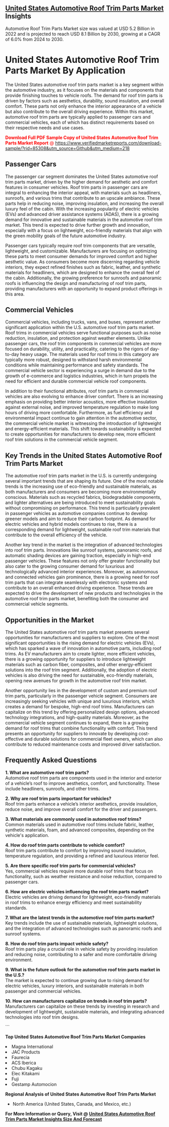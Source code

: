 <h2><a href="https://www.verifiedmarketreports.com/download-sample/?rid=85308&amp;utm_source=Github&amp;utm_medium=218" target="_blank">United States Automotive Roof Trim Parts Market</a> Insights</h2><p>Automotive Roof Trim Parts Market size was valued at USD 5.2 Billion in 2022 and is projected to reach USD 8.1 Billion by 2030, growing at a CAGR of 6.0% from 2024 to 2030.</p><p> <h1>United States Automotive Roof Trim Parts Market By Application</h1> <p>The United States automotive roof trim parts market is a key segment within the automotive industry, as it focuses on the materials and components that provide finishing touches to vehicle roofs. The demand for roof trim parts is driven by factors such as aesthetics, durability, sound insulation, and overall comfort. These parts not only enhance the interior appearance of a vehicle but also contribute to the overall driving experience. Within this market, automotive roof trim parts are typically applied to passenger cars and commercial vehicles, each of which has distinct requirements based on their respective needs and use cases.</p> <p><p><span class=""><span style="color: #ff0000;"><strong>Download Full PDF Sample Copy of United States Automotive Roof Trim Parts Market Report</strong> @ </span><a href="https://www.verifiedmarketreports.com/download-sample/?rid=85308&amp;utm_source=Github&amp;utm_medium=218" target="_blank">https://www.verifiedmarketreports.com/download-sample/?rid=85308&amp;utm_source=Github&amp;utm_medium=218</a></span></p></p> <h2>Passenger Cars</h2> <p>The passenger car segment dominates the United States automotive roof trim parts market, driven by the higher demand for aesthetic and comfort features in consumer vehicles. Roof trim parts in passenger cars are integral to enhancing the interior appeal, with materials such as headliners, sunroofs, and various trims that contribute to an upscale ambiance. These parts help in reducing noise, improving insulation, and increasing the overall luxury feel of the cabin. With the increasing popularity of electric vehicles (EVs) and advanced driver assistance systems (ADAS), there is a growing demand for innovative and sustainable materials in the automotive roof trim market. This trend is expected to drive further growth and innovation, especially with a focus on lightweight, eco-friendly materials that align with the green mobility goals of the future automotive industry.</p> <p>Passenger cars typically require roof trim components that are versatile, lightweight, and customizable. Manufacturers are focusing on optimizing these parts to meet consumer demands for improved comfort and higher aesthetic value. As consumers become more discerning regarding vehicle interiors, they expect refined finishes such as fabric, leather, and synthetic materials for headliners, which are designed to enhance the overall feel of the cabin. Additionally, the growing preference for sunroofs and panoramic roofs is influencing the design and manufacturing of roof trim parts, providing manufacturers with an opportunity to expand product offerings in this area.</p> <h2>Commercial Vehicles</h2> <p>Commercial vehicles, including trucks, vans, and buses, represent another significant application within the U.S. automotive roof trim parts market. Roof trims in commercial vehicles serve functional purposes such as noise reduction, insulation, and protection against weather elements. Unlike passenger cars, the roof trim components in commercial vehicles are more focused on durability, utility, and practicality, catering to the rigors of day-to-day heavy usage. The materials used for roof trims in this category are typically more robust, designed to withstand harsh environmental conditions while maintaining performance and safety standards. The commercial vehicle sector is experiencing a surge in demand due to the growth of e-commerce and logistics industries, which in turn propels the need for efficient and durable commercial vehicle roof components.</p> <p>In addition to their functional attributes, roof trim parts in commercial vehicles are also evolving to enhance driver comfort. There is an increasing emphasis on providing better interior acoustics, more effective insulation against external noise, and improved temperature regulation to make long hours of driving more comfortable. Furthermore, as fuel efficiency and environmental impact continue to gain attention in the automotive sector, the commercial vehicle market is witnessing the introduction of lightweight and energy-efficient materials. This shift towards sustainability is expected to create opportunities for manufacturers to develop new, more efficient roof trim solutions in the commercial vehicle segment.</p> <h2>Key Trends in the United States Automotive Roof Trim Parts Market</h2> <p>The automotive roof trim parts market in the U.S. is currently undergoing several important trends that are shaping its future. One of the most notable trends is the increasing use of eco-friendly and sustainable materials, as both manufacturers and consumers are becoming more environmentally conscious. Materials such as recycled fabrics, biodegradable components, and lighter alternatives are being introduced to meet sustainability goals without compromising on performance. This trend is particularly prevalent in passenger vehicles as automotive companies continue to develop greener models and aim to reduce their carbon footprint. As demand for electric vehicles and hybrid models continues to rise, there is a corresponding demand for lightweight, sustainable roof trim materials that contribute to the overall efficiency of the vehicle.</p> <p>Another key trend in the market is the integration of advanced technologies into roof trim parts. Innovations like sunroof systems, panoramic roofs, and automatic shading devices are gaining traction, especially in high-end passenger vehicles. These features not only offer greater functionality but also cater to the growing consumer demand for luxurious and technologically advanced interior experiences. Moreover, as autonomous and connected vehicles gain prominence, there is a growing need for roof trim parts that can integrate seamlessly with electronic systems and contribute to an overall enhanced driving experience. These trends are expected to drive the development of new products and technologies in the automotive roof trim parts market, benefiting both the consumer and commercial vehicle segments.</p> <h2>Opportunities in the Market</h2> <p>The United States automotive roof trim parts market presents several opportunities for manufacturers and suppliers to explore. One of the most significant opportunities is the rising demand for electric vehicles (EVs), which has sparked a wave of innovation in automotive parts, including roof trims. As EV manufacturers aim to create lighter, more efficient vehicles, there is a growing opportunity for suppliers to introduce lightweight materials such as carbon fiber, composites, and other energy-efficient solutions into the roof trim segment. Additionally, the adoption of electric vehicles is also driving the need for sustainable, eco-friendly materials, opening new avenues for growth in the automotive roof trim market.</p> <p>Another opportunity lies in the development of custom and premium roof trim parts, particularly in the passenger vehicle segment. Consumers are increasingly seeking vehicles with unique and luxurious interiors, which creates a demand for bespoke, high-end roof trims. Manufacturers can capitalize on this trend by offering personalized design options, advanced technology integrations, and high-quality materials. Moreover, as the commercial vehicle segment continues to expand, there is a growing demand for roof trims that combine functionality with comfort. This trend presents an opportunity for suppliers to innovate by developing cost-effective and durable solutions for commercial fleet owners, which can also contribute to reduced maintenance costs and improved driver satisfaction.</p> <h2>Frequently Asked Questions</h2> <p><b>1. What are automotive roof trim parts?</b><br>Automotive roof trim parts are components used in the interior and exterior of a vehicle’s roof to improve aesthetics, comfort, and functionality. These include headliners, sunroofs, and other trims.</p> <p><b>2. Why are roof trim parts important for vehicles?</b><br>Roof trim parts enhance a vehicle’s interior aesthetics, provide insulation, reduce noise, and improve overall comfort for the driver and passengers.</p> <p><b>3. What materials are commonly used in automotive roof trims?</b><br>Common materials used in automotive roof trims include fabric, leather, synthetic materials, foam, and advanced composites, depending on the vehicle's application.</p> <p><b>4. How do roof trim parts contribute to vehicle comfort?</b><br>Roof trim parts contribute to comfort by improving sound insulation, temperature regulation, and providing a refined and luxurious interior feel.</p> <p><b>5. Are there specific roof trim parts for commercial vehicles?</b><br>Yes, commercial vehicles require more durable roof trims that focus on functionality, such as weather resistance and noise reduction, compared to passenger cars.</p> <p><b>6. How are electric vehicles influencing the roof trim parts market?</b><br>Electric vehicles are driving demand for lightweight, eco-friendly materials in roof trims to enhance energy efficiency and meet sustainability standards.</p> <p><b>7. What are the latest trends in the automotive roof trim parts market?</b><br>Key trends include the use of sustainable materials, lightweight solutions, and the integration of advanced technologies such as panoramic roofs and sunroof systems.</p> <p><b>8. How do roof trim parts impact vehicle safety?</b><br>Roof trim parts play a crucial role in vehicle safety by providing insulation and reducing noise, contributing to a safer and more comfortable driving environment.</p> <p><b>9. What is the future outlook for the automotive roof trim parts market in the U.S.?</b><br>The market is expected to continue growing due to rising demand for electric vehicles, luxury interiors, and sustainable materials in both passenger and commercial vehicles.</p> <p><b>10. How can manufacturers capitalize on trends in roof trim parts?</b><br>Manufacturers can capitalize on these trends by investing in research and development of lightweight, sustainable materials, and integrating advanced technologies into roof trim designs.</p> ```</p><p><strong>Top United States Automotive Roof Trim Parts Market Companies</strong></p><div data-test-id=""><p><li>Magna International</li><li> JAC Products</li><li> Faurecia</li><li> ACS Iberica</li><li> Chubu Kagaku</li><li> Elec Kitakami</li><li> Fuji</li><li> Gestamp Automocion</li></p><div><strong>Regional Analysis of&nbsp;United States Automotive Roof Trim Parts Market</strong></div><ul><li dir="ltr"><p dir="ltr">North America&nbsp;(United States, Canada, and Mexico, etc.)</p></li></ul><p><strong>For More Information or Query, Visit @&nbsp;</strong><strong><a href="https://www.verifiedmarketreports.com/product/global-automotive-roof-trim-parts-market-growth-status-and-outlook-2019-2024/?utm_source=Github&amp;utm_medium=218" target="_blank">United States Automotive Roof Trim Parts Market Insights Size And Forecast</a></strong></p></div>

